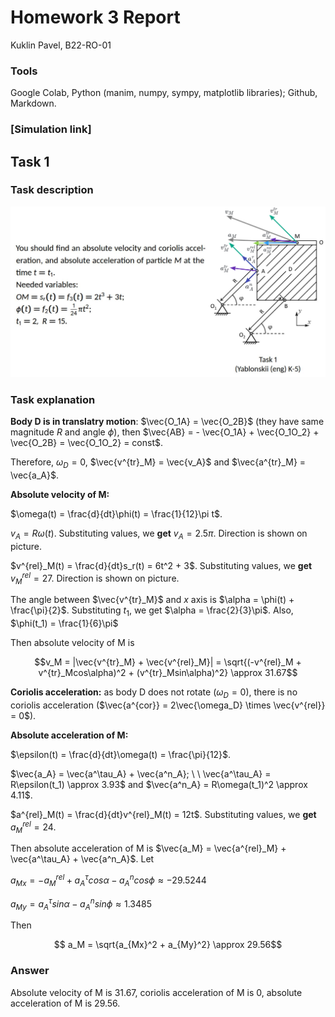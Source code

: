 # Homework 3 Report
Kuklin Pavel, B22-RO-01

### Tools
Google Colab, Python (manim, numpy, sympy, matplotlib libraries); Github, Markdown.


### [Simulation link]

## Task 1

### Task description
![](/HW3/task1_description.png)

### Task explanation

**Body D is in translatry motion**: $\vec{O_1A} = \vec{O_2B}$ (they have same magnitude $R$ and angle $\phi$), then $\vec{AB} = - \vec{O_1A} + \vec{O_1O_2} + \vec{O_2B} = \vec{O_1O_2} = const$.

Therefore, $\omega_D = 0$, $\vec{v^{tr}_M} = \vec{v_A}$ and $\vec{a^{tr}_M} = \vec{a_A}$.

**Absolute velocity of M:**

$\omega(t) = \frac{d}{dt}\phi(t) = \frac{1}{12}\pi t$.

$v_A = R\omega(t)$. Substituting values, we **get** $v_A = 2.5\pi$. Direction is shown on picture.

$v^{rel}_M(t) = \frac{d}{dt}s_r(t) = 6t^2 + 3$. Substituting values, we **get** $v^{rel}_M = 27$. Direction is shown on picture.

The angle between $\vec{v^{tr}_M}$ and $x$ axis is $\alpha = \phi(t) + \frac{\pi}{2}$. Substituting $t_1$, we get $\alpha = \frac{2}{3}\pi$. Also, $\phi(t_1) = \frac{1}{6}\pi$

Then absolute velocity of M is

$$v_M = |\vec{v^{tr}_M} + \vec{v^{rel}_M}| = \sqrt{(-v^{rel}_M + v^{tr}_Mcos\alpha)^2 + (v^{tr}_Msin\alpha)^2} \approx 31.67$$

**Coriolis acceleration:** as body D does not rotate ($\omega_D = 0$), there is no coriolis acceleration ($\vec{a^{cor}} = 2\vec{\omega_D} \times \vec{v^{rel}} = 0$).

**Absolute acceleration of M:**

$\epsilon(t) = \frac{d}{dt}\omega(t) = \frac{\pi}{12}$.

$\vec{a_A} = \vec{a^\tau_A} + \vec{a^n_A}; \ \ \vec{a^\tau_A} = R\epsilon(t_1) \approx 3.93$ and $\vec{a^n_A} = R\omega(t_1)^2 \approx 4.11$.

$a^{rel}_M(t) = \frac{d}{dt}v^{rel}_M(t) = 12t$. Substituting values, we **get** $a^{rel}_M = 24$.

Then absolute acceleration of M is $\vec{a_M} = \vec{a^{rel}_M} + \vec{a^\tau_A} + \vec{a^n_A}$. Let

$a_{Mx} = -a^{rel}_M + a^\tau_Acos\alpha - a^n_Acos\phi \approx -29.5244$

$a_{My} = a^\tau_Asin\alpha - a^n_Asin\phi \approx 1.3485$

Then

$$ a_M = \sqrt{a_{Mx}^2 + a_{My}^2} \approx 29.56$$

### Answer

Absolute velocity of M is $31.67$, coriolis acceleration of M is 0, absolute acceleration of M is $29.56$.